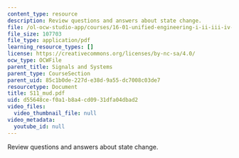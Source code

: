 ```yaml
---
content_type: resource
description: Review questions and answers about state change.
file: /ol-ocw-studio-app/courses/16-01-unified-engineering-i-ii-iii-iv-fall-2005-spring-2006/d55648cef0a1b8a4cd0931dfa04dbad2_S11_mud.pdf
file_size: 107703
file_type: application/pdf
learning_resource_types: []
license: https://creativecommons.org/licenses/by-nc-sa/4.0/
ocw_type: OCWFile
parent_title: Signals and Systems
parent_type: CourseSection
parent_uid: 85c1b0de-227d-e38d-9a55-dc7008c03de7
resourcetype: Document
title: S11_mud.pdf
uid: d55648ce-f0a1-b8a4-cd09-31dfa04dbad2
video_files:
  video_thumbnail_file: null
video_metadata:
  youtube_id: null
---
```

Review questions and answers about state change.